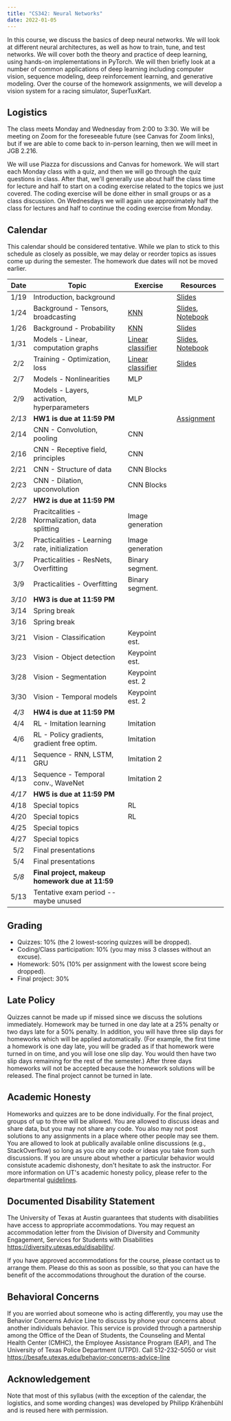 ```yaml
---
title: "CS342: Neural Networks"
date: 2022-01-05
---
```


In this course, we discuss the basics of deep neural networks. We will look at
different neural architectures, as well as how to train, tune, and test
networks. We will cover both the theory and practice of deep learning, using
hands-on implementations in PyTorch. We will then briefly look at a number of
common applications of deep learning including computer vision, sequence
modeling, deep reinforcement learning, and generative modeling. Over the course
of the homework assignments, we will develop a vision system for a racing
simulator, SuperTuxKart.

## Logistics

The class meets Monday and Wednesday from  2:00 to 3:30. We will be meeting on
Zoom for the foreseeable future (see Canvas for Zoom links), but if we are able
to come back to in-person learning, then we will meet in JGB 2.216.

We will use Piazza for discussions and Canvas for homework. We will start each
Monday class with a quiz, and then we will go through the quiz questions in
class. After that, we'll generally use about half the class time for lecture
and half to start on a coding exercise related to the topics we just covered.
The coding exercise will be done either in small groups or as a class
discussion. On Wednesdays we will again use approximately half the class for
lectures and half to continue the coding exercise from Monday.

## Calendar

This calendar should be considered tentative. While we plan to stick to this
schedule as closely as possible, we may delay or reorder topics as issues come
up during the semester. The homework due dates will not be moved earlier.

| Date   | Topic                                           | Exercise                                           | Resources                                                                             |
|:------:|-------------------------------------------------|----------------------------------------------------|---------------------------------------------------------------------------------------|
| 1/19   | Introduction, background                        |                                                    | [Slides](/cs342-lectures/lecture01.pdf)                                               |
| 1/24   | Background - Tensors, broadcasting              | [KNN](/cs342-exercises/knn.ipynb)                  | [Slides](/cs342-lectures/lecture02.pdf), [Notebook](/cs342-notebooks/lecture02.ipynb) |
| 1/26   | Background - Probability                        | [KNN](/cs342-exercises/knn.ipynb)                  | [Slides](/cs342-lectures/lecture03.pdf)                                               |
| 1/31   | Models - Linear, computation graphs             | [Linear classifier](/cs342-exercises/linear.ipynb) | [Slides](/cs342-lectures/lecture04.pdf), [Notebook](/cs342-notebooks/lecture04.ipynb) |
| 2/2    | Training - Optimization, loss                   | [Linear classifier](/cs342-exercises/linear.ipynb) | [Slides](/cs342-lectures/lecture05.pdf)                                               |
| 2/7    | Models - Nonlinearities                         | MLP                                                |                                                                                       |
| 2/9    | Models - Layers, activation, hyperparameters    | MLP                                                |                                                                                       |
| *2/13* | **HW1 is due at 11:59 PM**                      |                                                    | [Assignment](/cs342/homework1/)                                                       |
| 2/14   | CNN - Convolution, pooling                      | CNN                                                |                                                                                       |
| 2/16   | CNN - Receptive field, principles               | CNN                                                |                                                                                       |
| 2/21   | CNN - Structure of data                         | CNN Blocks                                         |                                                                                       |
| 2/23   | CNN - Dilation, upconvolution                   | CNN Blocks                                         |                                                                                       |
| *2/27* | **HW2 is due at 11:59 PM**                      |                                                    |                                                                                       |
| 2/28   | Pracitcalities - Normalization, data splitting  | Image generation                                   |                                                                                       |
| 3/2    | Practicalities - Learning rate, initialization  | Image generation                                   |                                                                                       |
| 3/7    | Practicalities - ResNets, Overfitting           | Binary segment.                                    |                                                                                       |
| 3/9    | Practicalities - Overfitting                    | Binary segment.                                    |                                                                                       |
| *3/10* | **HW3 is due at 11:59 PM**                      |                                                    |                                                                                       |
| 3/14   | Spring break                                    |                                                    |                                                                                       |
| 3/16   | Spring break                                    |                                                    |                                                                                       |
| 3/21   | Vision - Classification                         | Keypoint est.                                      |                                                                                       |
| 3/23   | Vision - Object detection                       | Keypoint est.                                      |                                                                                       |
| 3/28   | Vision - Segmentation                           | Keypoint est. 2                                    |                                                                                       |
| 3/30   | Vision - Temporal models                        | Keypoint est. 2                                    |                                                                                       |
| *4/3*  | **HW4 is due at 11:59 PM**                      |                                                    |                                                                                       |
| 4/4    | RL - Imitation learning                         | Imitation                                          |                                                                                       |
| 4/6    | RL - Policy gradients, gradient free optim.     | Imitation                                          |                                                                                       |
| 4/11   | Sequence - RNN, LSTM, GRU                       | Imitation 2                                        |                                                                                       |
| 4/13   | Sequence - Temporal conv., WaveNet              | Imitation 2                                        |                                                                                       |
| *4/17* | **HW5 is due at 11:59 PM**                      |                                                    |                                                                                       |
| 4/18   | Special topics                                  | RL                                                 |                                                                                       |
| 4/20   | Special topics                                  | RL                                                 |                                                                                       |
| 4/25   | Special topics                                  |                                                    |                                                                                       |
| 4/27   | Special topics                                  |                                                    |                                                                                       |
| 5/2    | Final presentations                             |                                                    |                                                                                       |
| 5/4    | Final presentations                             |                                                    |                                                                                       |
| *5/8*  | **Final project, makeup homework due at 11:59** |                                                    |                                                                                       |
| 5/13   | Tentative exam period -- maybe unused           |                                                    |                                                                                       |

## Grading

- Quizzes: 10% (the 2 lowest-scoring quizzes will be dropped).
- Coding/Class participation: 10% (you may miss 3 classes without an excuse).
- Homework: 50% (10% per assignment with the lowest score being dropped).
- Final project: 30%

## Late Policy

Quizzes cannot be made up if missed since we discuss the solutions immediately.
Homework may be turned in one day late at a 25% penalty or two days late for a
50% penalty. In addition, you will have three slip days for homeworks which
will be applied automatically. (For example, the first time a homework is one
day late, you will be graded as if that homework were turned in on time, and
you will lose one slip day. You would then have two slip days remaining for the
rest of the semester.) After three days homeworks will not be accepted because
the homework solutions will be released. The final project cannot be turned in
late.

## Academic Honesty

Homeworks and quizzes are to be done individually. For the final project,
groups of up to three will be allowed. You are allowed to discuss ideas and
share data, but you may not share any code. You also may not post solutions to
any assignments in a place where other people may see them. You are allowed to
look at publically available online discussions (e.g., StackOverflow) so long
as you cite any code or ideas you take from such discussions. If you are unsure
about whether a particular behavior would consistute academic dishonesty, don't
hesitate to ask the instructor. For more information on UT's academic honesty
policy, please refer to the departmental
[guidelines](https://www.cs.utexas.edu/users/ear/CodeOfConduct.html#honesty).

## Documented Disability Statement

The University of Texas at Austin guarantees that students with disabilities
have access to appropriate accommodations. You may request an accommodation
letter from the Division of Diversity and Community Engagement, Services for
Students with Disabilities https://diversity.utexas.edu/disability/.

If you have approved accommodations for the course, please contact us to
arrange them. Please do this as soon as possible, so that you can have the
benefit of the accommodations throughout the duration of the course.

## Behavioral Concerns

If you are worried about someone who is acting differently, you may use the
Behavior Concerns Advice Line to discuss by phone your concerns about another
individuals behavior. This service is provided through a partnership among the
Office of the Dean of Students, the Counseling and Mental Health Center (CMHC),
the Employee Assistance Program (EAP), and The University of Texas Police
Department (UTPD). Call 512-232-5050 or visit
https://besafe.utexas.edu/behavior-concerns-advice-line

## Acknowledgement

Note that most of this syllabus (with the exception of the calendar, the
logistics, and some wording changes) was developed by Philipp Krähenbühl and is
reused here with permission.
